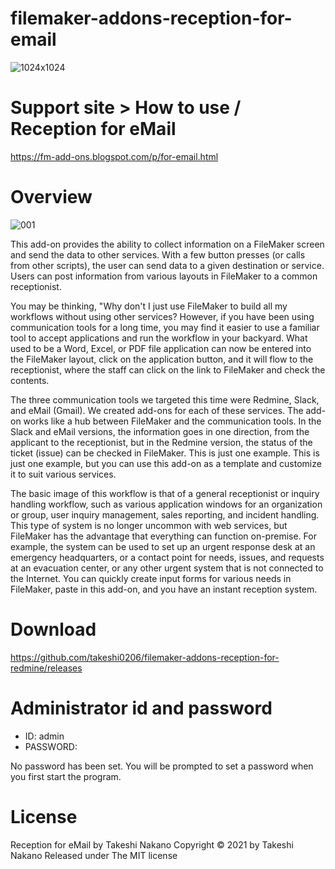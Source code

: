 # filemaker-addons-reception-for-email

![1024x1024](https://user-images.githubusercontent.com/8992239/111493396-da1f9a80-8780-11eb-83a4-e0fdf65cde22.png)

# Support site > How to use / Reception for eMail
https://fm-add-ons.blogspot.com/p/for-email.html

# Overview

![001](https://user-images.githubusercontent.com/8992239/111644426-2df2b800-8843-11eb-80f4-6739cd0d5bf8.png)

This add-on provides the ability to collect information on a FileMaker screen and send the data to other services. With a few button presses (or calls from other scripts), the user can send data to a given destination or service. Users can post information from various layouts in FileMaker to a common receptionist.

You may be thinking, "Why don't I just use FileMaker to build all my workflows without using other services? However, if you have been using communication tools for a long time, you may find it easier to use a familiar tool to accept applications and run the workflow in your backyard. What used to be a Word, Excel, or PDF file application can now be entered into the FileMaker layout, click on the application button, and it will flow to the receptionist, where the staff can click on the link to FileMaker and check the contents.

The three communication tools we targeted this time were Redmine, Slack, and eMail (Gmail). We created add-ons for each of these services. The add-on works like a hub between FileMaker and the communication tools. In the Slack and eMail versions, the information goes in one direction, from the applicant to the receptionist, but in the Redmine version, the status of the ticket (issue) can be checked in FileMaker. This is just one example. This is just one example, but you can use this add-on as a template and customize it to suit various services.

The basic image of this workflow is that of a general receptionist or inquiry handling workflow, such as various application windows for an organization or group, user inquiry management, sales reporting, and incident handling. This type of system is no longer uncommon with web services, but FileMaker has the advantage that everything can function on-premise. For example, the system can be used to set up an urgent response desk at an emergency headquarters, or a contact point for needs, issues, and requests at an evacuation center, or any other urgent system that is not connected to the Internet. You can quickly create input forms for various needs in FileMaker, paste in this add-on, and you have an instant reception system.

# Download

https://github.com/takeshi0206/filemaker-addons-reception-for-redmine/releases

# Administrator id and password

- ID: admin
- PASSWORD:

No password has been set. You will be prompted to set a password when you first start the program.

# License

Reception for eMail by Takeshi Nakano
Copyright © 2021 by Takeshi Nakano
Released under The MIT license